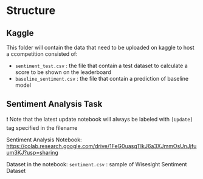 # Structure

## Kaggle
This folder will contain the data that need to be uploaded on kaggle to host a ccompetition consisted of:
- `sentiment_test.csv` : the file that contain a test dataset to calculate a score to be shown on the leaderboard
- `baseline_sentiment.csv` : the file that contain a prediction of baseline model

## Sentiment Analysis Task 
❗ Note that the latest update notebook will always be labeled with `[Update]` tag specified in the filename

Sentiment Analysis Notebook: https://colab.research.google.com/drive/1FeG0uasqTIkJ6a3XJmmOsUnJjfuum3KJ?usp=sharing

Dataset in the notebook: 
`sentiment.csv` : sample of Wisesight Sentiment Dataset 
